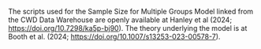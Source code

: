 The scripts used for the Sample Size for Multiple Groups Model linked from the CWD Data Warehouse are openly available at Hanley et al (2024; https://doi.org/10.7298/ka5p-bj90). The theory underlying the  model is at Booth et al. (2024; https://doi.org/10.1007/s13253-023-00578-7). 
